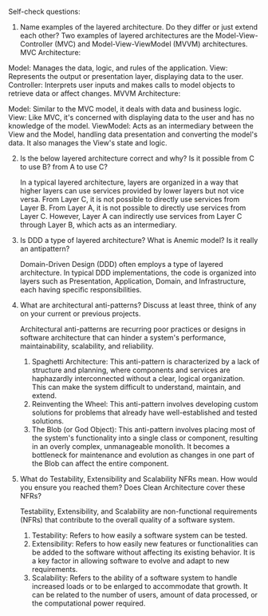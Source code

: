 Self-check questions: 

1. Name examples of the layered architecture. Do they differ or just extend each other?
Two examples of layered architectures are the Model-View-Controller (MVC) and Model-View-ViewModel (MVVM) architectures.
MVC Architecture:

Model: Manages the data, logic, and rules of the application.
View: Represents the output or presentation layer, displaying data to the user.
Controller: Interprets user inputs and makes calls to model objects to retrieve data or affect changes.
MVVM Architecture:

Model: Similar to the MVC model, it deals with data and business logic.
View: Like MVC, it's concerned with displaying data to the user and has no knowledge of the model.
ViewModel: Acts as an intermediary between the View and the Model, handling data presentation and converting the model's data. It also manages the View's state and logic.


2. Is the below layered architecture correct and why? Is it possible from C to use B? from A to use C?

   In a typical layered architecture, layers are organized in a way that higher layers can use services provided by lower layers but not vice versa.
   From Layer C, it is not possible to directly use services from Layer B.
   From Layer A, it is not possible to directly use services from Layer C. However, Layer A can indirectly use services from Layer C through Layer B, which acts as an intermediary.

3. Is DDD a type of layered architecture? What is Anemic model? Is it really an antipattern?

    Domain-Driven Design (DDD) often employs a type of layered architecture. In typical DDD implementations, the code is organized into layers such as Presentation, Application, Domain, and Infrastructure, each having specific responsibilities.

4. What are architectural anti-patterns? Discuss at least three, think of any on your current or previous projects.

   Architectural anti-patterns are recurring poor practices or designs in software architecture that can hinder a system's performance, maintainability, scalability, and reliability.
    1. Spaghetti Architecture: This anti-pattern is characterized by a lack of structure and planning, where components and services are haphazardly interconnected without a clear, logical organization. This can make the system difficult to understand, maintain, and extend.
    2. Reinventing the Wheel: This anti-pattern involves developing custom solutions for problems that already have well-established and tested solutions.
    3. The Blob (or God Object): This anti-pattern involves placing most of the system's functionality into a single class or component, resulting in an overly complex, unmanageable monolith. It becomes a bottleneck for maintenance and evolution as changes in one part of the Blob can affect the entire component.

5. What do Testability, Extensibility and Scalability NFRs mean. How would you ensure you reached them? Does Clean Architecture cover these NFRs?

   Testability, Extensibility, and Scalability are non-functional requirements (NFRs) that contribute to the overall quality of a software system.
   1. Testability: Refers to how easily a software system can be tested.
   2. Extensibility: Refers to how easily new features or functionalities can be added to the software without affecting its existing behavior. It is a key factor in allowing software to evolve and adapt to new requirements.
   3. Scalability: Refers to the ability of a software system to handle increased loads or to be enlarged to accommodate that growth. It can be related to the number of users, amount of data processed, or the computational power required.
   
